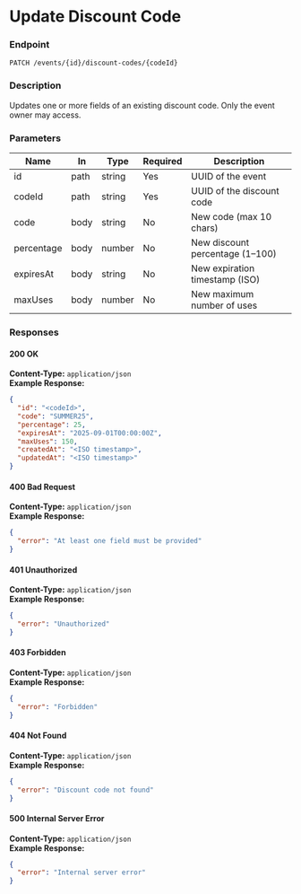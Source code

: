 # Update Discount Code

### Endpoint

`PATCH /events/{id}/discount-codes/{codeId}`

### Description

Updates one or more fields of an existing discount code. Only the event owner may access.

### Parameters

| Name       | In   | Type   | Required | Description                     |
| ---------- | ---- | ------ | -------- | ------------------------------- |
| id         | path | string | Yes      | UUID of the event               |
| codeId     | path | string | Yes      | UUID of the discount code       |
| code       | body | string | No       | New code (max 10 chars)         |
| percentage | body | number | No       | New discount percentage (1–100) |
| expiresAt  | body | string | No       | New expiration timestamp (ISO)  |
| maxUses    | body | number | No       | New maximum number of uses      |

### Responses

#### 200 OK

**Content-Type:** `application/json`  
**Example Response:**

```json
{
  "id": "<codeId>",
  "code": "SUMMER25",
  "percentage": 25,
  "expiresAt": "2025-09-01T00:00:00Z",
  "maxUses": 150,
  "createdAt": "<ISO timestamp>",
  "updatedAt": "<ISO timestamp>"
}
```

#### 400 Bad Request

**Content-Type:** `application/json`  
**Example Response:**

```json
{
  "error": "At least one field must be provided"
}
```

#### 401 Unauthorized

**Content-Type:** `application/json`  
**Example Response:**

```json
{
  "error": "Unauthorized"
}
```

#### 403 Forbidden

**Content-Type:** `application/json`  
**Example Response:**

```json
{
  "error": "Forbidden"
}
```

#### 404 Not Found

**Content-Type:** `application/json`  
**Example Response:**

```json
{
  "error": "Discount code not found"
}
```

#### 500 Internal Server Error

**Content-Type:** `application/json`  
**Example Response:**

```json
{
  "error": "Internal server error"
}
```
